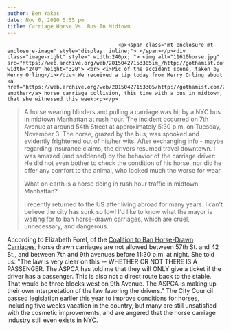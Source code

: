 ```yaml
---
author: Ben Yakas
date: Nov 6, 2010 5:55 pm
title: Carriage Horse Vs. Bus In Midtown
---
```


	
										<p><span class="mt-enclosure mt-enclosure-image" style="display: inline;"> </span></p><div class="image-right" style=" width:240px; "> <img alt="11610horse.jpg" src="https://web.archive.org/web/20150427153305im_/http://gothamist.com/attachments/byakas/11610horse.jpg" width="240" height="320"> <br> <i>Pic of the accident scene, taken by Merry Orling</i></div> We received a tip today from Merry Orling about <a href="https://web.archive.org/web/20150427153305/http://gothamist.com/2010/05/14/carriage_horses_unharmed_in_central.php">yet another</a> horse carriage collision, this time with a bus in midtown, that she witnessed this week:<p></p>

<blockquote>A horse wearing blinders and pulling a carriage was hit by a NYC bus in midtown Manhattan at rush hour. The incident occurred on 7th Avenue at around 54th Street at approximately 5:30 p.m. on Tuesday, November 3. The horse, grazed by the bus, was spooked and evidently frightened out of his/her wits. After exchanging info - maybe regarding insurance claims, the drivers resumed travel downtown. I was amazed (and saddened) by the behavior of the carriage driver:  He did not even bother to check the condition of his horse, nor did he offer any comfort to the animal, who looked much the worse for wear.

<p>What on earth is a horse doing in rush hour traffic in midtown Manhattan?</p>

<p>I recently returned to the US after living abroad for many years. I can&apos;t believe the city has sunk so low! I&apos;d like to know what the mayor is waiting for to ban horse-drawn carriages, which are cruel, unnecessary, and dangerous.</p></blockquote><p></p>

<p>According to Elizabeth Forel, of the <a href="https://web.archive.org/web/20150427153305/http://banhdc.org/">Coalition to Ban Horse-Drawn Carriages</a>, horse drawn carriages are not allowed between 57th St. and 42 St., and between 7th and 9th avenues before 11:30 p.m. at night.  She told us: &quot;The law is very clear on this  -- WHETHER OR  NOT THERE IS A PASSENGER.  The ASPCA has told me that they will ONLY give a ticket if the driver has a passenger.  This is also  not a direct route back to the stable.  That would be three blocks west on 9th Avenue.  The ASPCA is making up their own interpretation of the law favoring the drivers.&quot; The City Council <a href="https://web.archive.org/web/20150427153305/http://gothamist.com/2010/04/15/carriage_horses_7.php">passed legislation</a> earlier this year to improve conditions for horses, including five weeks vacation in the country, but many are still unsatisfied with the cosmetic improvements, and are angered that the horse carriage industry still even exists in NYC.</p>					
										
									
				